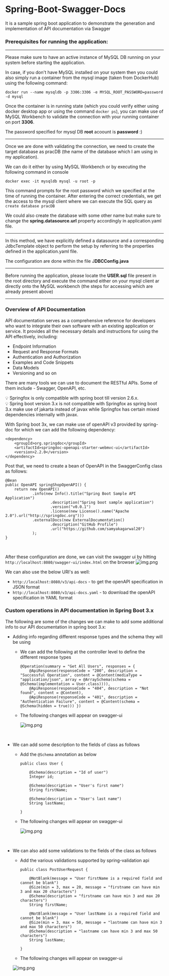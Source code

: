 # Spring-Boot-Swagger-Docs
It is a sample spring boot application to demonstrate the generation and implementation of API documentation via Swagger

### Prerequisites for running the application:

---
Please make sure to have an active instance of MySQL DB running on your system before starting the application.

In case, if you don't have MySQL installed on your system then you could also simply run a container from the mysql image (taken from DockerHub) using the following command:

```docker run --name mysqldb -p 3306:3306 -e MYSQL_ROOT_PASSWORD=password -d mysql```

Once the container is in running state (which you could verify either using docker desktop app or using the command ```docker ps```), you can make use of MySQL Workbench to validate the connection with your running container on port **3306**.

The password specified for mysql DB **root** acoount is **password** :)

---
Once we are done with validating the connection, we need to create the target database as pracDB (the name of the database which I am using in my application).

We can do it either by using MySQL Workbench or by executing the following command in console

```docker exec -it mysqldb mysql -u root -p```

This command prompts for the root password which we specified at the time of running the container. After entering the correct credentials, we get the access to the mysql client where we can execute the SQL query as ```create database pracDB```

We could also create the database with some other name but make sure to change the **spring.datasource.url** property accordingly in application.yaml file.

---
In this method, we have explicitly defined a datasource and a corresponding JdbcTemplate object to perform the setup by referring to the properties defined in the application.yaml file.

The configuration are done within the file J**DBCConfig.java**

---

Before running the application, please locate the **USER.sql** file present in the root directory and execute the command either on your mysql client ar directly onto the MySQL workbench (the steps for accessing which are already present above)

---
### Overview of API Documentation

API documentation serves as a comprehensive reference for developers who want to integrate their own software with an existing application or service. It provides all the necessary details and instructions for using the API effectively, including:

* Endpoint Information
* Request and Response Formats
* Authentication and Authorization
* Examples and Code Snippets
* Data Models
* Versioning and so on

There are many tools we can use to document the RESTful APIs. Some of them include - Swagger, OpenAPI, etc.

<aside>
💡 Springfox is only compatible with spring boot till version 2.6.x.
</aside>

<aside>
💡 Spring boot version 3.x is not compatible with Springfox as spring boot 3.x make use of jakarta instead of javax whlie Springfox has certain mixed dependencies internally with javax.
</aside>

With Spring boot 3x, we can make use of openAPI v3 provided by spring-doc for which we can add the following dependency:
```
<dependency>
    <groupId>org.springdoc</groupId>
    <artifactId>springdoc-openapi-starter-webmvc-ui</artifactId>
    <version>2.2.0</version>
</dependency>
```

Post that, we need to create a bean of OpenAPI in the SwaggerConfig class as follows:
```
@Bean
public OpenAPI springShopOpenAPI() {
    return new OpenAPI()
            .info(new Info().title("Spring Boot Sample API Application")
                    .description("Spring boot sample application")
                    .version("v0.0.1")
                    .license(new License().name("Apache 2.0").url("http://springdoc.org")))
            .externalDocs(new ExternalDocumentation()
                    .description("GitHub Profile")
                    .url("https://github.com/samyakagarwal20")
            );
}
```
<br>

After these configuration are done, we can visit the swagger ui by hitting ```http://localhost:8080/swagger-ui/index.html``` on the browser 
![img.png](images/img1.png)

We can also use the below URI's as well:
* ```http://localhost:8080/v3/api-docs``` - to get the openAPI specification in JSON format
* ```http://localhost:8080/v3/api-docs.yaml``` - to download the openAPI specification in YAML format

### Custom operations in API documentation in Spring Boot 3.x
The following are some of the changes we can make to add some additional info to our API documentation in spring boot 3.x:
<br>

* Adding info regarding different response types and the schema they will be using 
  * We can add the following at the controller level to define the different response types
    ```
    @Operation(summary = "Get All Users", responses = {
        @ApiResponse(responseCode = "200", description = "Successful Operation", content = @Content(mediaType = "application/json", array = @ArraySchema(schema = @Schema(implementation = User.class)))),
        @ApiResponse(responseCode = "404", description = "Not found", content = @Content),
        @ApiResponse(responseCode = "401", description = "Authentication Failure", content = @Content(schema = @Schema(hidden = true))) })
    ```    

  * The following changes will appear on swagger-ui
  
    ![img.png](images/img2.png)

  <br>
* We can add some description to the fields of class as follows
  * Add the ```@Schema``` annotation as below
    ```
    public class User {

        @Schema(description = "Id of user")
        Integer id;
    
        @Schema(description = "User's first name")
        String firstName;
    
        @Schema(description = "User's last name")
        String lastName;

    }
    ```    

  * The following changes will appear on swagger-ui
  
    ![img.png](images/img3.png)
  
  <br>
* We can also add some validations to the fields of the class as follows
  * Add the various validations supported by spring-validation api
    ```
    public class PostUserRequest {

        @NotBlank(message = "User firstName is a required field and cannot be blank")
        @Size(min = 3, max = 20, message = "firstname can have min 3 and max 20 characters")
        @Schema(description = "firstname can have min 3 and max 20 characters")
        String firstName;
    
        @NotBlank(message = "User lastName is a required field and cannot be blank")
        @Size(min = 3, max = 50, message = "lastname can have min 3 and max 50 characters")
        @Schema(description = "lastname can have min 3 and max 50 characters")
        String lastName;
    
    }
    ```    

  * The following changes will appear on swagger-ui
  
  ![img.png](images/img4.png)
